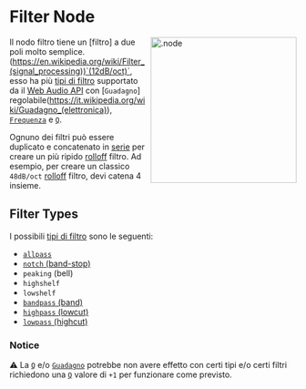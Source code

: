 # Filter Node

<img align="right" style="margin-left: 8px;" src="https://cdn.discordapp.com/attachments/667464431562653706/1052202046369054720/filter_node.png" alt=".node" width="256"/>

Il nodo filtro tiene un [filtro] a due poli molto semplice.(https://en.wikipedia.org/wiki/Filter_(signal_processing))`(12dB/oct)`, esso ha più [tipi di filtro](https://developer.mozilla.org/en-US/docs/Web/API/BiquadFilterNode/type) supportato da il [Web Audio API](https://developer.mozilla.org/en-US/docs/Web/API/Web_Audio_API) con [`Guadagno`] regolabile(https://it.wikipedia.org/wiki/Guadagno_(elettronica)), [`Frequenza`](https://en.wikipedia.org/wiki/Frequency) e [`Q`](https://it.wikipedia.org/wiki/Fattore_di_merito).

Ognuno dei filtri può essere duplicato e concatenato in [serie](https://it.wikipedia.org/wiki/Daisy_chain_(informatica)) per creare un più ripido [rolloff](https://en.wikipedia.org/wiki/Roll-off) filtro. Ad esempio, per creare un classico `48dB/oct` [rolloff](https://en.wikipedia.org/wiki/Roll-off) filtro, devi catena 4 insieme.

## Filter Types

I possibili [tipi di filtro](https://developer.mozilla.org/en-US/docs/Web/API/BiquadFilterNode/type) sono le seguenti: 

- [`allpass`](https://it.wikipedia.org/wiki/Filtro_passa_tutto)
- [`notch` (band-stop)](https://it.wikipedia.org/wiki/Filtro_elimina_banda)
- `peaking` (bell)
- `highshelf`
- `lowshelf`
- [`bandpass` (band)](https://it.wikipedia.org/wiki/Filtro_passa_banda)
- [`highpass` (lowcut)](https://it.wikipedia.org/wiki/Filtro_passa_alto)
- [`lowpass` (highcut)](https://it.wikipedia.org/wiki/Filtro_passa_basso)

### Notice
⚠️ La [`Q`](https://it.wikipedia.org/wiki/Fattore_di_merito) e/o [`Guadagno`](https://it.wikipedia.org/wiki/Guadagno_(elettronica)) potrebbe non avere effetto con certi tipi e/o certi filtri richiedono una [`Q`](https://it.wikipedia.org/wiki/Fattore_di_merito) valore di `+1` per funzionare come previsto.
